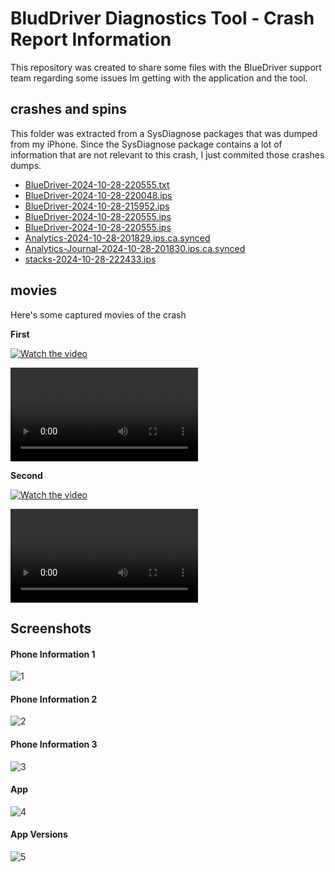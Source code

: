 # BludDriver Diagnostics Tool - Crash Report Information

This repository was created to share some files with the BlueDriver support team regarding some issues Im getting with the application and the tool.

## crashes and spins

This folder was extracted from a SysDiagnose packages that was dumped from my iPhone. Since the SysDiagnose package contains a lot of information that are not relevant to this crash, I just commited those crashes dumps.

 - [BlueDriver-2024-10-28-220555.txt](BlueDriver-2024-10-28-220555.txt)
 - [BlueDriver-2024-10-28-220048.ips](crashes_and_spins/BlueDriver-2024-10-28-220048.ips)
 - [BlueDriver-2024-10-28-215952.ips](crashes_and_spins/BlueDriver-2024-10-28-215952.ips)
 - [BlueDriver-2024-10-28-220555.ips](crashes_and_spins/BlueDriver-2024-10-28-220555.ips)
 - [BlueDriver-2024-10-28-220555.ips](crashes_and_spins/BlueDriver-2024-10-28-220555.ips)
 - [Analytics-2024-10-28-201829.ips.ca.synced](crashes_and_spins/Analytics-2024-10-28-201829.ips.ca.synced)
 - [Analytics-Journal-2024-10-28-201830.ips.ca.synced](crashes_and_spins/Analytics-Journal-2024-10-28-201830.ips.ca.synced)
 - [stacks-2024-10-28-222433.ips](crashes_and_spins/stacks-2024-10-28-222433.ips)


## movies

Here's some captured movies of the crash

**First**

[![Watch the video](https://img.youtube.com/vi/2nXBF_V5Q4Q/0.jpg)](https://www.youtube.com/watch?v=2nXBF_V5Q4Q)

![bluedriver_crash1.avi](movies/bluedriver_crash1.avi)

**Second**

[![Watch the video](https://img.youtube.com/vi/NbTUXSOxPmc/0.jpg)](https://www.youtube.com/watch?v=NbTUXSOxPmc)

![bluedriver_crash2.avi](movies/bluedriver_crash2.avi)


## Screenshots


#### Phone Information 1

![1](img/1.PNG)


#### Phone Information 2


![2](img/2.PNG)


#### Phone Information 3

![3](img/3.PNG)


#### App

![4](img/4.PNG)


#### App Versions


![5](img/5.PNG)



